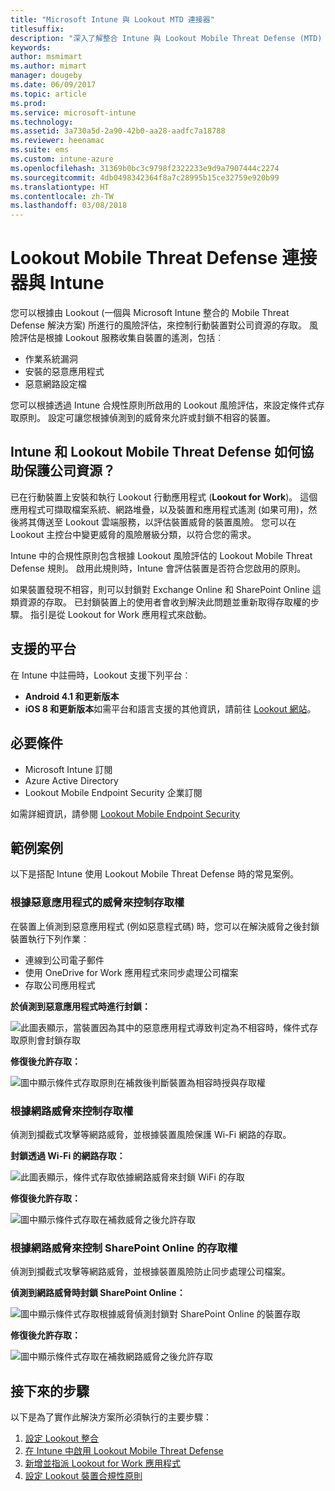 ```yaml
---
title: "Microsoft Intune 與 Lookout MTD 連接器"
titlesuffix: 
description: "深入了解整合 Intune 與 Lookout Mobile Threat Defense (MTD) 來控制行動裝置對公司資源的存取。"
keywords: 
author: msmimart
ms.author: mimart
manager: dougeby
ms.date: 06/09/2017
ms.topic: article
ms.prod: 
ms.service: microsoft-intune
ms.technology: 
ms.assetid: 3a730a5d-2a90-42b0-aa28-aadfc7a18788
ms.reviewer: heenamac
ms.suite: ems
ms.custom: intune-azure
ms.openlocfilehash: 31369b0bc3c9798f2322233e9d9a7907444c2274
ms.sourcegitcommit: 4db0498342364f8a7c28995b15ce32759e920b99
ms.translationtype: HT
ms.contentlocale: zh-TW
ms.lasthandoff: 03/08/2018
---
```

# <a name="lookout-mobile-threat-defense-connector-with-intune"></a>Lookout Mobile Threat Defense 連接器與 Intune

您可以根據由 Lookout (一個與 Microsoft Intune 整合的 Mobile Threat Defense 解決方案) 所進行的風險評估，來控制行動裝置對公司資源的存取。 風險評估是根據 Lookout 服務收集自裝置的遙測，包括︰
- 作業系統漏洞
- 安裝的惡意應用程式
- 惡意網路設定檔

您可以根據透過 Intune 合規性原則所啟用的 Lookout 風險評估，來設定條件式存取原則。 設定可讓您根據偵測到的威脅來允許或封鎖不相容的裝置。

## <a name="how-do-intune-and-lookout-mobile-threat-defense-help-protect-company-resources"></a>Intune 和 Lookout Mobile Threat Defense 如何協助保護公司資源？
已在行動裝置上安裝和執行 Lookout 行動應用程式 (**Lookout for Work**)。 這個應用程式可擷取檔案系統、網路堆疊，以及裝置和應用程式遙測 (如果可用)，然後將其傳送至 Lookout 雲端服務，以評估裝置威脅的裝置風險。 您可以在 Lookout 主控台中變更威脅的風險層級分類，以符合您的需求。  

Intune 中的合規性原則包含根據 Lookout 風險評估的 Lookout Mobile Threat Defense 規則。 啟用此規則時，Intune 會評估裝置是否符合您啟用的原則。

如果裝置發現不相容，則可以封鎖對 Exchange Online 和 SharePoint Online 這類資源的存取。 已封鎖裝置上的使用者會收到解決此問題並重新取得存取權的步驟。 指引是從 Lookout for Work 應用程式來啟動。

## <a name="supported-platforms"></a>支援的平台
在 Intune 中註冊時，Lookout 支援下列平台︰
* **Android 4.1 和更新版本**
* **iOS 8 和更新版本**如需平台和語言支援的其他資訊，請前往 [Lookout 網站](https://personal.support.lookout.com/hc/articles/114094140253)。

## <a name="prerequisites"></a>必要條件
* Microsoft Intune 訂閱
* Azure Active Directory
* Lookout Mobile Endpoint Security 企業訂閱  

如需詳細資訊，請參閱 [Lookout Mobile Endpoint Security](https://www.lookout.com/products/mobile-endpoint-security)

## <a name="sample-scenarios"></a>範例案例

以下是搭配 Intune 使用 Lookout Mobile Threat Defense 時的常見案例。

### <a name="control-access-based-on-threats-from-malicious-apps"></a>根據惡意應用程式的威脅來控制存取權
在裝置上偵測到惡意應用程式 (例如惡意程式碼) 時，您可以在解決威脅之後封鎖裝置執行下列作業︰
* 連線到公司電子郵件
* 使用 OneDrive for Work 應用程式來同步處理公司檔案
* 存取公司應用程式

**於偵測到惡意應用程式時進行封鎖：**

![此圖表顯示，當裝置因為其中的惡意應用程式導致判定為不相容時，條件式存取原則會封鎖存取](./media/malicious-apps-blocked.png)

**修復後允許存取：**

![圖中顯示條件式存取原則在補救後判斷裝置為相容時授與存取權](./media/malicious-apps-unblocked.png)

### <a name="control-access-based-on-threat-to-network"></a>根據網路威脅來控制存取權
偵測到攔截式攻擊等網路威脅，並根據裝置風險保護 Wi-Fi 網路的存取。

**封鎖透過 Wi-Fi 的網路存取：**

![此圖表顯示，條件式存取依據網路威脅來封鎖 WiFi 的存取](./media/network-wifi-blocked.png)

**修復後允許存取：**

![圖中顯示條件式存取在補救威脅之後允許存取](./media/network-wifi-unblocked.png)
### <a name="control-access-to-sharepoint-online-based-on-threat-to-network"></a>根據網路威脅來控制 SharePoint Online 的存取權

偵測到攔截式攻擊等網路威脅，並根據裝置風險防止同步處理公司檔案。

**偵測到網路威脅時封鎖 SharePoint Online：**

![圖中顯示條件式存取根據威脅偵測封鎖對 SharePoint Online 的裝置存取](./media/network-spo-blocked.png)


**修復後允許存取：**

![圖中顯示條件式存取在補救網路威脅之後允許存取](./media/network-spo-unblocked.png)

## <a name="next-steps"></a>接下來的步驟
以下是為了實作此解決方案所必須執行的主要步驟：
1.  [設定 Lookout 整合](lookout-mtd-connector-integration.md)
2.  [在 Intune 中啟用 Lookout Mobile Threat Defense](mtd-connector-enable.md)
3.  [新增並指派 Lookout for Work 應用程式](mtd-apps-ios-app-configuration-policy-add-assign.md)
4.  [設定 Lookout 裝置合規性原則](mtd-device-compliance-policy-create.md)
